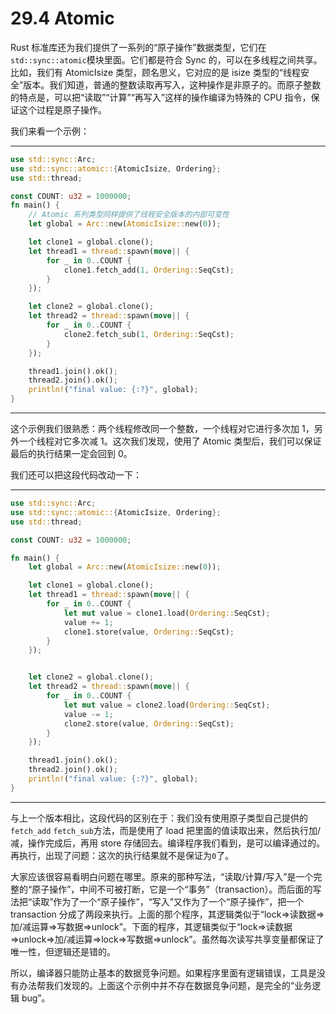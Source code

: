 # 29.4 Atomic

Rust 标准库还为我们提供了一系列的“原子操作”数据类型，它们在`std::sync::atomic`模块里面。它们都是符合 Sync 的，可以在多线程之间共享。比如，我们有 AtomicIsize 类型，顾名思义，它对应的是 isize 类型的“线程安全”版本。我们知道，普通的整数读取再写入，这种操作是非原子的。而原子整数的特点是，可以把“读取”“计算”“再写入”这样的操作编译为特殊的 CPU 指令，保证这个过程是原子操作。

我们来看一个示例：

---

```rust
use std::sync::Arc;
use std::sync::atomic::{AtomicIsize, Ordering};
use std::thread;

const COUNT: u32 = 1000000;
fn main() {
    // Atomic 系列类型同样提供了线程安全版本的内部可变性
    let global = Arc::new(AtomicIsize::new(0));

    let clone1 = global.clone();
    let thread1 = thread::spawn(move|| {
        for _ in 0..COUNT {
            clone1.fetch_add(1, Ordering::SeqCst);
        }
    });

    let clone2 = global.clone();
    let thread2 = thread::spawn(move|| {
        for _ in 0..COUNT {
            clone2.fetch_sub(1, Ordering::SeqCst);
        }
    });

    thread1.join().ok();
    thread2.join().ok();
    println!("final value: {:?}", global);
}
```

---

这个示例我们很熟悉：两个线程修改同一个整数，一个线程对它进行多次加 1，另外一个线程对它多次减 1。这次我们发现，使用了 Atomic 类型后，我们可以保证最后的执行结果一定会回到 0。

我们还可以把这段代码改动一下：

---

```rust
use std::sync::Arc;
use std::sync::atomic::{AtomicIsize, Ordering};
use std::thread;

const COUNT: u32 = 1000000;

fn main() {
    let global = Arc::new(AtomicIsize::new(0));

    let clone1 = global.clone();
    let thread1 = thread::spawn(move|| {
        for _ in 0..COUNT {
            let mut value = clone1.load(Ordering::SeqCst);
            value += 1;
            clone1.store(value, Ordering::SeqCst);
        }
    });


    let clone2 = global.clone();
    let thread2 = thread::spawn(move|| {
        for _ in 0..COUNT {
            let mut value = clone2.load(Ordering::SeqCst);
            value -= 1;
            clone2.store(value, Ordering::SeqCst);
        }
    });

    thread1.join().ok();
    thread2.join().ok();
    println!("final value: {:?}", global);
}
```

---

与上一个版本相比，这段代码的区别在于：我们没有使用原子类型自己提供的`fetch_add` `fetch_sub`方法，而是使用了 load 把里面的值读取出来，然后执行加/减，操作完成后，再用 store 存储回去。编译程序我们看到，是可以编译通过的。再执行，出现了问题：这次的执行结果就不是保证为`0`了。

大家应该很容易看明白问题在哪里。原来的那种写法，“读取/计算/写入”是一个完整的“原子操作”，中间不可被打断，它是一个“事务”（transaction）。而后面的写法把“读取”作为了一个“原子操作”，“写入”又作为了一个“原子操作”，把一个 transaction 分成了两段来执行。上面的那个程序，其逻辑类似于“lock=>读数据=>加/减运算=>写数据=>unlock”。下面的程序，其逻辑类似于“lock=>读数据=>unlock=>加/减运算=>lock=>写数据=>unlock”。虽然每次读写共享变量都保证了唯一性，但逻辑还是错的。

所以，编译器只能防止基本的数据竞争问题。如果程序里面有逻辑错误，工具是没有办法帮我们发现的。上面这个示例中并不存在数据竞争问题，是完全的“业务逻辑 bug”。
